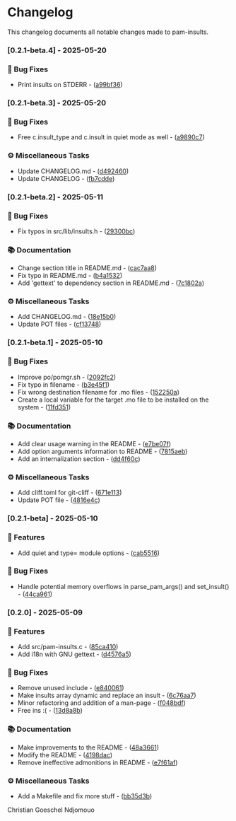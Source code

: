 # Changelog

This changelog documents all notable changes made to pam-insults.

### [0.2.1-beta.4] - 2025-05-20

### 🐛 Bug Fixes

- Print insults on STDERR - ([a99bf36](https://github.com/cgoesche/pam-insults//commit/a99bf3604182e3328241602dc1a695d352c40027))

### [0.2.1-beta.3] - 2025-05-20

### 🐛 Bug Fixes

- Free c.insult_type and c.insult in quiet mode as well - ([a9890c7](https://github.com/cgoesche/pam-insults//commit/a9890c7559acc480a42641cc44413eb059add88d))

### ⚙️ Miscellaneous Tasks

- Update CHANGELOG.md - ([d492460](https://github.com/cgoesche/pam-insults//commit/d492460df79d6bc6dfce0cc4906553edb3c906f8))
- Update CHANGELOG - ([fb7cdde](https://github.com/cgoesche/pam-insults//commit/fb7cdde9bef79fc60a924fa121ac8237f6d6104d))

### [0.2.1-beta.2] - 2025-05-11

### 🐛 Bug Fixes

- Fix typos in src/lib/insults.h - ([29300bc](https://github.com/cgoesche/pam-insults//commit/29300bcbae4a205a0ff6a49281cd286a1a537661))

### 📚 Documentation

- Change section title in README.md - ([cac7aa8](https://github.com/cgoesche/pam-insults//commit/cac7aa885d2672c1c416d1125c7bdcae310480b4))
- Fix typo in README.md - ([b4a1532](https://github.com/cgoesche/pam-insults//commit/b4a153259c29d3d3ddae13c8b7e25a67ea9ad0f1))
- Add 'gettext' to dependency section in README.md - ([7c1802a](https://github.com/cgoesche/pam-insults//commit/7c1802a9e0dca3590f30200f03fe1cd50f7c0929))

### ⚙️ Miscellaneous Tasks

- Add CHANGELOG.md - ([18e15b0](https://github.com/cgoesche/pam-insults//commit/18e15b075c72057bc74063c8903565d6bfeaec35))
- Update POT files - ([cf13748](https://github.com/cgoesche/pam-insults//commit/cf13748cb1d760472dc6dce0679ecceb6d5d5b9c))

### [0.2.1-beta.1] - 2025-05-10

### 🐛 Bug Fixes

- Improve po/pomgr.sh - ([2092fc2](https://github.com/cgoesche/pam-insults//commit/2092fc2a94b7c2364458983fcb0d06370eb974c7))
- Fix typo in filename - ([b3e45f1](https://github.com/cgoesche/pam-insults//commit/b3e45f10ed9282fa146cc2fe6406f8787c7c42a3))
- Fix wrong destination filename for .mo files - ([152250a](https://github.com/cgoesche/pam-insults//commit/152250afc6179fc7b048c8194575da7aa7800cca))
- Create a local variable for the target .mo file to be installed on the system - ([11fd351](https://github.com/cgoesche/pam-insults//commit/11fd35123ecece9c7f7d3162dfec0e3cb9c28fba))

### 📚 Documentation

- Add clear usage warning in the README - ([e7be07f](https://github.com/cgoesche/pam-insults//commit/e7be07f8e9ff864c91e3a20662996eeb1e59ce8d))
- Add option arguments information to README - ([7815aeb](https://github.com/cgoesche/pam-insults//commit/7815aeba3091dcdf22ee32289a1142c220605737))
- Add an internalization section - ([dd4f60c](https://github.com/cgoesche/pam-insults//commit/dd4f60c86df8e30ed9f19948d5e9461f6464bce0))

### ⚙️ Miscellaneous Tasks

- Add cliff.toml for git-cliff - ([671e113](https://github.com/cgoesche/pam-insults//commit/671e113d3a0fe1c78324d54f8df5b58b0ed58727))
- Update POT file - ([4816e4c](https://github.com/cgoesche/pam-insults//commit/4816e4c98db5626020f33740a0416c29c4acb97a))

### [0.2.1-beta] - 2025-05-10

### 🚀 Features

- Add quiet and type= module options - ([cab5516](https://github.com/cgoesche/pam-insults//commit/cab55160fae2353af3cd0976614cc64c679ff54a))

### 🐛 Bug Fixes

- Handle potential memory overflows in parse_pam_args() and set_insult() - ([44ca961](https://github.com/cgoesche/pam-insults//commit/44ca961625f3b764ee04d175d2a9d6d566576ce3))

### [0.2.0] - 2025-05-09

### 🚀 Features

- Add src/pam-insults.c - ([85ca410](https://github.com/cgoesche/pam-insults//commit/85ca4108ea50e275ee33756d987cfa2f0cc63497))
- Add i18n with GNU gettext - ([d4576a5](https://github.com/cgoesche/pam-insults//commit/d4576a5c9d51291e8e9edec4cd1c236306e5787c))

### 🐛 Bug Fixes

- Remove unused include - ([e840061](https://github.com/cgoesche/pam-insults//commit/e840061c209af1672b9bdb6e9014753ff64943a2))
- Make insults array dynamic and replace an insult - ([6c76aa7](https://github.com/cgoesche/pam-insults//commit/6c76aa758fbad5564a5a17e17f71fe62cb15586f))
- Minor refactoring and addition of a man-page - ([f048bdf](https://github.com/cgoesche/pam-insults//commit/f048bdf570cd5c1ffb11cc986cfd91ca29fdc7ae))
- Free ins :( - ([13d8a8b](https://github.com/cgoesche/pam-insults//commit/13d8a8b0405e49f4e6be7086b22b09cbf01ed190))

### 📚 Documentation

- Make improvements to the README - ([48a3661](https://github.com/cgoesche/pam-insults//commit/48a3661cf914854839ed8b00c35b032f2732d9a7))
- Modify the README - ([4198dac](https://github.com/cgoesche/pam-insults//commit/4198dacc2f20de6ec954ea4ab47fc6d64a5b4491))
- Remove ineffective admonitions in README - ([e7f61af](https://github.com/cgoesche/pam-insults//commit/e7f61afebbb99bd46fb2fd64c7f186a5b4205541))

### ⚙️ Miscellaneous Tasks

- Add a Makefile and fix more stuff - ([bb35d3b](https://github.com/cgoesche/pam-insults//commit/bb35d3b5a3aa7e519a9269e384f3bbeb12935888))



Christian Goeschel Ndjomouo

